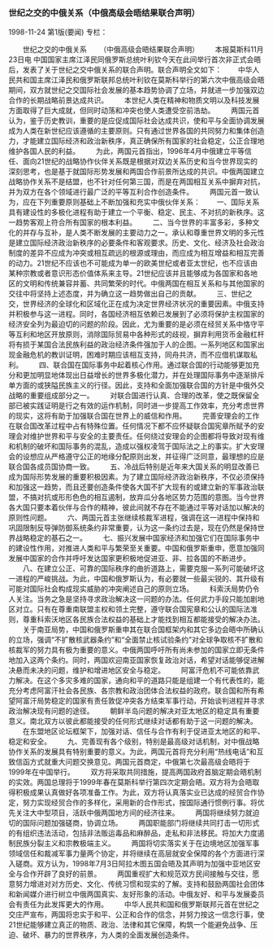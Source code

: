 ### 世纪之交的中俄关系（中俄高级会晤结果联合声明）

1998-11-24
第1版(要闻)
专栏：

　　世纪之交的中俄关系
　　（中俄高级会晤结果联合声明）
　　本报莫斯科11月23日电  中国国家主席江泽民同俄罗斯总统叶利钦今天在此间举行首次非正式会晤后，发表了关于世纪之交中俄关系的联合声明。联合声明全文如下：
　　中华人民共和国主席江泽民和俄罗斯联邦总统叶利钦在莫斯科举行的第六次中俄高级会晤期间，双方就世纪之交国际社会发展的基本趋势协调了立场，并就进一步加强双边合作的长期战略前景达成共识。
　　本世纪人类在精神和物质文明以及科技发展方面取得了巨大成就，但同时动荡和冲突也使人类遭受空前浩劫。
　　两国元首认为，鉴于历史教训，重要的是应促成国际社会达成共识，使和平与全面协调发展成为人类在新世纪应该遵循的主要原则。只有通过世界各国的共同努力和集体创造力，才能建立国际经济和政治新秩序，真正确保所有国家的社会稳定，公正合理地维护各国人民的利益。
　　为此，两国元首指出，1996年4月中俄建立平等信任、面向21世纪的战略协作伙伴关系既是根据对双边关系历史和当今世界现实的深刻思考，也是基于就国际形势发展和两国合作前景所达成的共识。中俄两国建立战略协作关系不是结盟，也不针对任何第三国，而是在两国相互关系中摒弃对抗，并为双方在各个领域进行最广泛的平等互利合作创造条件。
　　两国元首一致认为，应在下列重要原则基础上不断加强和充实中俄伙伴关系：
　　一、国际关系具有建设性的多极化进程有助于建立一个平衡、稳定、民主、不对抗的新秩序。这一趋势客观上符合所有国家的根本利益。
　　二、当今世界的丰富多彩，多种文化的并存与互补，是人类不断发展的主要动力之一。承认和尊重世界文明的多元性是建立国际经济政治新秩序的必要条件和客观要求。历史、文化、经济及社会政治制度的差异不应成为冲突或相互疏远的根源或理由，而应成为相互增益和相互完善的动力。21世纪不应该也不可能成为单一的欧美世纪或者亚太世纪，也不应该由某种宗教或者意识形态价值体系来主导。21世纪应该并且能够成为各国家和各地区的文明和传统兼容并蓄、共同繁荣的时代。中俄两国在相互关系和与其他国家的交往中将坚持上述态度，并为确立这一趋势做出自己的贡献。
　　三、世纪之交，世界经济的全球化和区域化正在成为决定世界经济状况的重要因素。中俄支持并积极参与这一进程。同时，各国经济相互依赖已发展到了必须将保护主权国家的经济安全列为最迫切的问题的阶段。因此，尤为重要的是必须在经贸关系中恪守平等互利和地区开放原则，消除国际贸易中各种形式的歧视，摒弃利用货币金融杠杆将有损于某国合法民族利益的政治经济条件强加于人的企图。一系列地区和国家出现金融危机的教训证明，困难时期应该相互支持，同舟共济，而不应借机谋取私利。
　　四、联合国在国际事务中起着核心作用。通过联合国的行动能够更加充分和更加明显地体现出日益增长的世界多极化潜力，并在处理国际事务中逐渐排斥单方面的或狭隘民族主义的行径。因此，支持和全面加强联合国的方针是中俄外交战略的重要组成部分之一。
　　对联合国进行认真、合理的改革，使之既保留全部已被实践证明是行之有效的运作机制，同时进一步提高工作效率，充分考虑世界的现实，这将有助于加强联合国在世界上的威信和作用。
　　完善安理会的工作在联合国改革过程中占有特殊位置。任何情况下都不应怀疑联合国宪章所赋予的安理会对维护世界和平与安全的主要责任。任何绕过安理会的企图都将导致对现有维和机制的破坏和国际事务的混乱，造成以强权凌驾于国际法之上的事实。扩大安理会的设想应从严格遵守公正的地缘分配原则出发，并征得广泛同意，最理想的应是联合国各成员国协商一致。
　　五、冷战后特别是近年来大国关系的明显改善已成为国际形势发展的重要积极因素。为了建立国际经济政治新秩序，不仅必须保持和加强这一趋势，而且还要创造条件使各大国不扩大现有的或建立新的军事政治联盟，不搞对抗或形形色色的相互遏制，放弃瓜分各地区势力范围的意图。当今世界各大国只要本着伙伴与合作的精神，彼此间就不存在不能通过平等对话加以解决的原则性问题。
　　六、两国元首主张继续核裁军进程，强调在这一进程中保持和巩固限制反导弹防御系统条约非常重要，认为这一条约过去是，现在仍然是保持世界战略稳定的基石之一。
　　七、振兴发展中国家经济和加强它们在国际事务中的建设性作用，对推进人类和平与繁荣至关重要。中国和俄罗斯重申，愿意加强同发展中国家的合作并呼吁发达国家更积极地促进亚、非、拉各国的不断进步。
　　八、在建立公正、可靠的国际秩序的曲折道路上，需要克服一系列可能破坏这一进程的严峻挑战。为此，中国和俄罗斯认为，有必要就一些最尖锐的、其升级有可能对国际社会构成现实威胁的冲突阐述自己的原则立场。
　　科索沃局势仍令人关注。当务之急是坚持寻求政治解决这一问题的办法。任何武力手段只能加剧地区对立。只有在尊重南联盟主权和领土完整，遵守联合国宪章和公认的国际法准则，尊重科索沃地区各民族合法权益的基础上才能找到相互都能接受的解决办法。
　　关于南亚局势，中国和俄罗斯重申其在联合国框架内和其它多边会晤中所确认的立场，强调“不扩散核武器条约”和“全面禁止核试验条约”对全球争取核不扩散和核裁军的努力具有极为重要的意义。中俄两国呼吁所有尚未参加的国家立即无条件地加入这两个条约。同时，两国欢迎南亚国家恢复政治对话，希望对话能够促进解决悬而未决的问题，维护和增进地区安全与稳定。
　　阿富汗危机不可能依靠武力解决。在这个多灾多难的国家，通向和平的道路只能是组建一个有代表性的，能充分考虑阿富汗社会各民族、各宗教和政治团体合法权益的政府。联合国和所有希望阿富汗局势稳定的国家有责任敦促冲突各方结束军事行动，开始谈判进程并寻求政治解决现有问题的途径。
　　朝鲜半岛问题的解决对亚太地区的稳定具有重要意义。南北双方以彼此都能接受的任何形式继续对话都有助于这一问题的解决。
　　在东盟地区论坛框架下，加强对话、信任与合作有利于促进亚太地区的和平、稳定和安全。
　　九、完善现有各个级别，特别是最高级对话机制，对中俄战略协作关系的发展具有特别重要的意义。为此，两国元首将充分利用“热线电话”和互致信函方式就重大问题交换意见。两国元首商定，中俄第七次最高级会晤将于1999年在中国举行。
　　双方将采取共同措施，提高两国政府首脑定期会晤机制的实效。两国总理将于1999年春在莫斯科举行第四次定期会晤。双方将为会晤取得积极成果认真做好各项准备工作。为此，双方将认真落实业已达成的经贸合作协定，努力实现经贸合作的多样化，采用新的合作形式，按国际通行惯例行事。将优先关注大中型项目，活跃中俄两国地方间的经济往来。
　　两国将继续努力就迫切的国际问题加强磋商，协调立场。
　　两国职能部门将继续共同打击一切形式的有组织违法活动，包括非法贩运毒品和麻醉品，走私和非法移民。将加大力度遏制民族分裂主义和宗教极端主义。
　　两国将切实落实关于在边境地区加强军事领域信任和裁减军事力量两个协定，并将继续在高层就安全保障的各个方面进行深入磋商。双方认为，1998年7月3日阿拉木图五国会晤及其声明为加强中亚地区安全与合作开辟了良好的前景。
　　两国重视扩大和规范双方民间接触与交往，愿意努力增进对对方历史、文化、传统习惯和现实的了解。支持和鼓励两国社会团体和新闻媒介进行树立中俄两国真实、友好形象的活动。中俄友好、和平与发展委员会有责任为此发挥更大的作用。
　　中华人民共和国和俄罗斯联邦元首在世纪之交庄严宣布，两国将忠实于和平、公正和合作的信念，并努力按这一信念行事，使21世纪能够建立真正的物质、政治、法律和其它保障，构筑一个能避免战争、压迫、破坏、暴力的世界秩序，为人类的全面发展创造条件。
